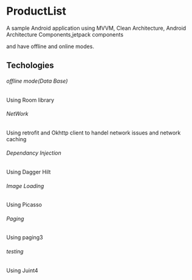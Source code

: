 # ProductList
A sample Android application using MVVM, Clean Architecture, Android Architecture Components,jetpack components

and have offline and online modes. 

## Techologies 

###### offline mode(Data Base)
Using Room library

###### NetWork
Using retrofit and Okhttp client to handel network issues and network caching 

###### Dependancy Injection
Using Dagger Hilt

###### Image Loading
Using Picasso

###### Paging
Using paging3

###### testing
Using Juint4


